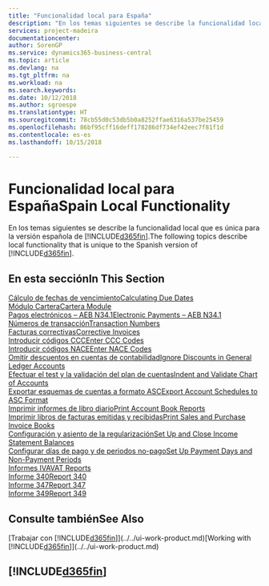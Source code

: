 ```yaml
---
title: "Funcionalidad local para España"
description: "En los temas siguientes se describe la funcionalidad local de la versión española de Business Central."
services: project-madeira
documentationcenter: 
author: SorenGP
ms.service: dynamics365-business-central
ms.topic: article
ms.devlang: na
ms.tgt_pltfrm: na
ms.workload: na
ms.search.keywords: 
ms.date: 10/12/2018
ms.author: sgroespe
ms.translationtype: HT
ms.sourcegitcommit: 78cb55d0c53db5b0a8252ffae6316a537be25459
ms.openlocfilehash: 86bf95cff16deff178286df734ef42eec7f81f1d
ms.contentlocale: es-es
ms.lasthandoff: 10/15/2018

---
```

# <a name="spain-local-functionality"></a><span data-ttu-id="b041b-103">Funcionalidad local para España</span><span class="sxs-lookup"><span data-stu-id="b041b-103">Spain Local Functionality</span></span>
<span data-ttu-id="b041b-104">En los temas siguientes se describe la funcionalidad local que es única para la versión española de [!INCLUDE[d365fin](../../includes/d365fin_md.md)].</span><span class="sxs-lookup"><span data-stu-id="b041b-104">The following topics describe local functionality that is unique to the Spanish version of [!INCLUDE[d365fin](../../includes/d365fin_md.md)].</span></span>  

## <a name="in-this-section"></a><span data-ttu-id="b041b-105">En esta sección</span><span class="sxs-lookup"><span data-stu-id="b041b-105">In This Section</span></span>  
[<span data-ttu-id="b041b-106">Cálculo de fechas de vencimiento</span><span class="sxs-lookup"><span data-stu-id="b041b-106">Calculating Due Dates</span></span>](calculating-due-dates.md)  
[<span data-ttu-id="b041b-107">Módulo Cartera</span><span class="sxs-lookup"><span data-stu-id="b041b-107">Cartera Module</span></span>](cartera-module.md)  
[<span data-ttu-id="b041b-108">Pagos electrónicos – AEB N34.1</span><span class="sxs-lookup"><span data-stu-id="b041b-108">Electronic Payments – AEB N34.1</span></span>](electronic-payments-aeb-n341.md)  
[<span data-ttu-id="b041b-109">Números de transacción</span><span class="sxs-lookup"><span data-stu-id="b041b-109">Transaction Numbers</span></span>](transaction-numbers.md)  
[<span data-ttu-id="b041b-110">Facturas correctivas</span><span class="sxs-lookup"><span data-stu-id="b041b-110">Corrective Invoices</span></span>](corrective-invoices.md)  
[<span data-ttu-id="b041b-111">Introducir códigos CCC</span><span class="sxs-lookup"><span data-stu-id="b041b-111">Enter CCC Codes</span></span>](how-to-enter-ccc-codes.md)  
[<span data-ttu-id="b041b-112">Introducir códigos NACE</span><span class="sxs-lookup"><span data-stu-id="b041b-112">Enter NACE Codes</span></span>](how-to-enter-nace-codes.md)  
[<span data-ttu-id="b041b-113">Omitir descuentos en cuentas de contabilidad</span><span class="sxs-lookup"><span data-stu-id="b041b-113">Ignore Discounts in General Ledger Accounts</span></span>](how-to-ignore-discounts-in-general-ledger-accounts.md)  
[<span data-ttu-id="b041b-114">Efectuar el test y la validación del plan de cuentas</span><span class="sxs-lookup"><span data-stu-id="b041b-114">Indent and Validate Chart of Accounts</span></span>](how-to-indent-and-validate-chart-of-accounts.md)  
[<span data-ttu-id="b041b-115">Exportar esquemas de cuentas a formato ASC</span><span class="sxs-lookup"><span data-stu-id="b041b-115">Export Account Schedules to ASC Format</span></span>](how-to-export-account-schedules-to-asc-format.md)  
[<span data-ttu-id="b041b-116">Imprimir informes de libro diario</span><span class="sxs-lookup"><span data-stu-id="b041b-116">Print Account Book Reports</span></span>](how-to-print-account-book-reports.md)  
[<span data-ttu-id="b041b-117">Imprimir libros de facturas emitidas y recibidas</span><span class="sxs-lookup"><span data-stu-id="b041b-117">Print Sales and Purchase Invoice Books</span></span>](how-to-print-sales-and-purchase-invoice-books.md)  
[<span data-ttu-id="b041b-118">Configuración y asiento de la regularización</span><span class="sxs-lookup"><span data-stu-id="b041b-118">Set Up and Close Income Statement Balances</span></span>](how-to-set-up-and-close-income-statement-balances.md)  
[<span data-ttu-id="b041b-119">Configurar días de pago y de periodos no-pago</span><span class="sxs-lookup"><span data-stu-id="b041b-119">Set Up Payment Days and Non-Payment Periods</span></span>](how-to-set-up-payment-days-and-non-payment-periods.md)  
[<span data-ttu-id="b041b-120">Informes IVA</span><span class="sxs-lookup"><span data-stu-id="b041b-120">VAT Reports</span></span>](vat-reports.md)  
[<span data-ttu-id="b041b-121">Informe 340</span><span class="sxs-lookup"><span data-stu-id="b041b-121">Report 340</span></span>](report-340.md)  
[<span data-ttu-id="b041b-122">Informe 347</span><span class="sxs-lookup"><span data-stu-id="b041b-122">Report 347</span></span>](report-347.md)  
[<span data-ttu-id="b041b-123">Informe 349</span><span class="sxs-lookup"><span data-stu-id="b041b-123">Report 349</span></span>](report-349.md)  

## <a name="see-also"></a><span data-ttu-id="b041b-124">Consulte también</span><span class="sxs-lookup"><span data-stu-id="b041b-124">See Also</span></span>
<span data-ttu-id="b041b-125">[Trabajar con [!INCLUDE[d365fin](../../includes/d365fin_md.md)]](../../ui-work-product.md)</span><span class="sxs-lookup"><span data-stu-id="b041b-125">[Working with [!INCLUDE[d365fin](../../includes/d365fin_md.md)]](../../ui-work-product.md)</span></span>

## [!INCLUDE[d365fin](../../includes/free_trial_md.md)]  

